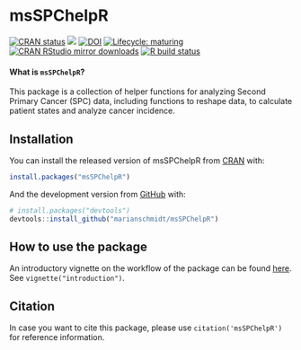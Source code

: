 
<!-- README.md is generated from README.Rmd. Please edit that file -->

# msSPChelpR

<!-- badges: start -->

[![CRAN
status](https://www.r-pkg.org/badges/version/msSPChelpR)](https://cran.r-project.org/package=msSPChelpR)
[![](https://img.shields.io/badge/dev%20-0.8.7-green.svg)](https://github.com/marianschmidt/msSPChelpR)
[![DOI](https://zenodo.org/badge/185602745.svg)](https://zenodo.org/badge/latestdoi/185602745)
[![Lifecycle:
maturing](https://img.shields.io/badge/lifecycle-maturing-blue.svg)](https://www.tidyverse.org/lifecycle/#maturing)
[![CRAN RStudio mirror
downloads](https://cranlogs.r-pkg.org/badges/last-month/msSPChelpR?color=grey)](https://marianschmidt.github.io/msSPChelpR/)
[![R build
status](https://github.com/marianschmidt/msSPChelpR/workflows/R-CMD-check/badge.svg)](https://github.com/marianschmidt/msSPChelpR/actions)
<!-- badges: end -->

#### What is `msSPChelpR`?

This package is a collection of helper functions for analyzing Second
Primary Cancer (SPC) data, including functions to reshape data, to
calculate patient states and analyze cancer incidence.

## Installation

You can install the released version of msSPChelpR from
[CRAN](https://CRAN.R-project.org) with:

``` r
install.packages("msSPChelpR")
```

And the development version from [GitHub](https://github.com/) with:

``` r
# install.packages("devtools")
devtools::install_github("marianschmidt/msSPChelpR")
```

## How to use the package

An introductory vignette on the workflow of the package can be found
[here](https://marianschmidt.github.io/msSPChelpR/articles/introduction.html).
See `vignette("introduction")`.

## Citation

In case you want to cite this package, please use
`citation('msSPChelpR')` for reference information.
